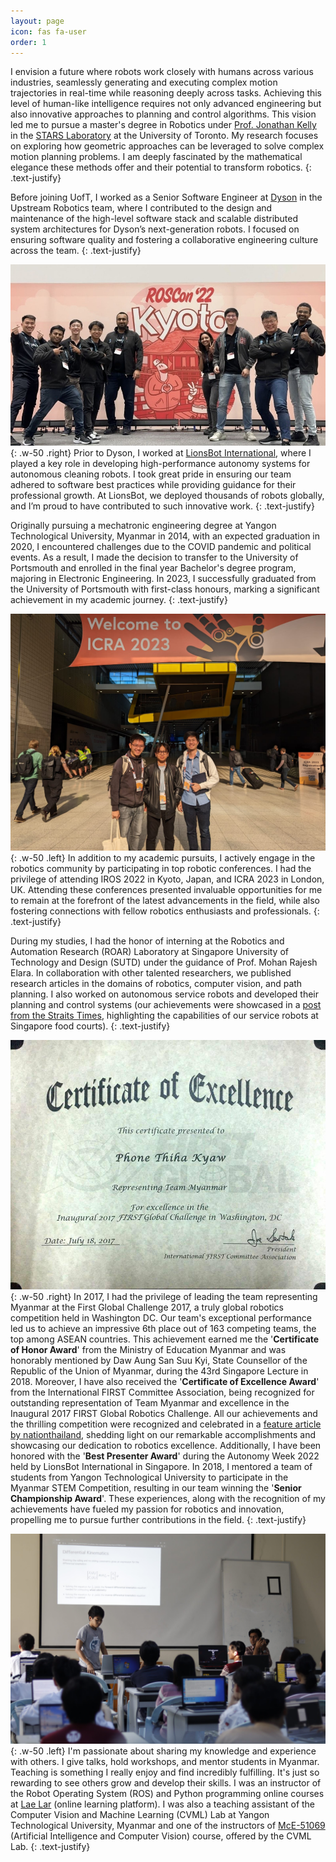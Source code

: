```yaml
---
layout: page
icon: fas fa-user
order: 1
---
```


I envision a future where robots work closely with humans across various industries, seamlessly generating and executing complex motion trajectories in real-time while reasoning deeply across tasks. Achieving this level of human-like intelligence requires not only advanced engineering but also innovative approaches to planning and control algorithms. This vision led me to pursue a master's degree in Robotics under [Prof. Jonathan Kelly](https://discover.research.utoronto.ca/20331-jonathan-kelly) in the [STARS Laboratory](https://starslab.ca) at the University of Toronto. My research focuses on exploring how geometric approaches can be leveraged to solve complex motion planning problems. I am deeply fascinated by the mathematical elegance these methods offer and their potential to transform robotics.
{: .text-justify}

Before joining UofT, I worked as a Senior Software Engineer at <a href="https://careers.dyson.com/en-gb/what-you-can-do/engineer/robotics/">Dyson</a> in the Upstream Robotics team, where I contributed to the design and maintenance of the high-level software stack and scalable distributed system architectures for Dyson’s next-generation robots. I focused on ensuring software quality and fostering a collaborative engineering culture across the team.
{: .text-justify}

![Desktop View](/assets/img/about/lb_iros2022.jpg){: .w-50 .right}
Prior to Dyson, I worked at <a href="https://www.lionsbot.com">LionsBot International</a>, where I played a key role in developing high-performance autonomy systems for autonomous cleaning robots. I took great pride in ensuring our team adhered to software best practices while providing guidance for their professional growth. At LionsBot, we deployed thousands of robots globally, and I’m proud to have contributed to such innovative work.
{: .text-justify}

Originally pursuing a mechatronic engineering degree at Yangon Technological University, Myanmar in 2014, with an expected graduation in 2020, I encountered challenges due to the COVID pandemic and political events. As a result, I made the decision to transfer to the University of Portsmouth and enrolled in the final year Bachelor's degree program, majoring in Electronic Engineering. In 2023, I successfully graduated from the University of Portsmouth with first-class honours, marking a significant achievement in my academic journey.
{: .text-justify}

![Desktop View](/assets/img/about/lb_icra2023.JPG){: .w-50 .left}
In addition to my academic pursuits, I actively engage in the robotics community by participating in top robotic conferences. I had the privilege of attending IROS 2022 in Kyoto, Japan, and ICRA 2023 in London, UK. Attending these conferences presented invaluable opportunities for me to remain at the forefront of the latest advancements in the field, while also fostering connections with fellow robotics enthusiasts and professionals.
{: .text-justify}

During my studies, I had the honor of interning at the Robotics and Automation Research (ROAR) Laboratory at Singapore University of Technology and Design (SUTD) under the guidance of Prof. Mohan Rajesh Elara. In collaboration with other talented researchers, we published research articles in the domains of robotics, computer vision, and path planning. I also worked on autonomous service robots and developed their planning and control systems (our achievements were showcased in a <a href="https://www.straitstimes.com/singapore/robots-for-cleaning-floors-disinfecting-lift-panels-among-technologies-being-tested-at">post from the Straits Times</a>, highlighting the capabilities of our service robots at Singapore food courts).
{: .text-justify}

![Desktop View](/assets/img/about/first_global_certificate.jpg){: .w-50 .right}
In 2017, I had the privilege of leading the team representing Myanmar at the First Global Challenge 2017, a truly global robotics competition held in Washington DC. Our team's exceptional performance led us to achieve an impressive 6th place out of 163 competing teams, the top among ASEAN countries. This achievement earned me the '**Certificate of Honor Award**' from the Ministry of Education Myanmar and was honorably mentioned by Daw Aung San Suu Kyi, State Counsellor of the Republic of the Union of Myanmar, during the 43rd Singapore Lecture in 2018. Moreover, I have also received the '**Certificate of Excellence Award**' from the International FIRST Committee Association, being recognized for outstanding representation of Team Myanmar and excellence in the Inaugural 2017 FIRST Global Robotics Challenge. All our achievements and the thrilling competition were recognized and celebrated in a <a href="https://www.nationthailand.com/business/30322259">feature article by nationthailand</a>, shedding light on our remarkable accomplishments and showcasing our dedication to robotics excellence. Additionally, I have been honored with the '**Best Presenter Award**' during the Autonomy Week 2022 held by LionsBot International in Singapore. In 2018, I mentored a team of students from Yangon Technological University to participate in the Myanmar STEM Competition, resulting in our team winning the '**Senior Championship Award**'. These experiences, along with the recognition of my achievements have fueled my passion for robotics and innovation, propelling me to pursue further contributions in the field.
{: .text-justify}

![Desktop View](/assets/img/about/talk1.jpg){: .w-50 .left}
I'm passionate about sharing my knowledge and experience with others. I give talks, hold workshops, and mentor students in Myanmar. Teaching is something I really enjoy and find incredibly fulfilling. It's just so rewarding to see others grow and develop their skills. I was an instructor of the Robot Operating System (ROS) and Python programming online courses at <a href="https://laelar.com">Lae Lar</a> (online learning platform). I was also a teaching assistant of the Computer Vision and Machine Learning (CVML) Lab at Yangon Technological University, Myanmar and one of the instructors of <a href="https://ytu-cvlab.github.io/mce-51069/">McE-51069</a>
(Artificial Intelligence and Computer Vision) course, offered by the CVML Lab.
{: .text-justify}